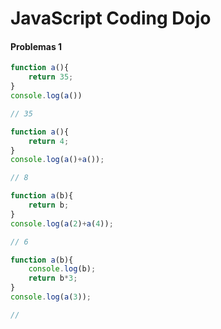 # JavaScript Coding Dojo

#### Problemas 1

```js
function a(){
    return 35;
}
console.log(a())

// 35
```

```js
function a(){
    return 4;
}
console.log(a()+a());

// 8
```

```js
function a(b){
    return b;
}
console.log(a(2)+a(4));

// 6
```

```js
function a(b){
    console.log(b);
    return b*3;
}
console.log(a(3));

//
```

```js

```

```js

```

```js

```

```js

```